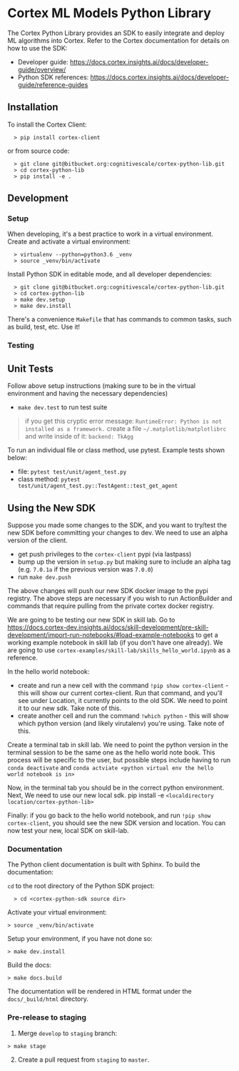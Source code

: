 # Cortex ML Models Python Library

The Cortex Python Library provides an SDK to easily integrate and deploy ML algorithms into Cortex. 
Refer to the Cortex documentation for details on how to use the SDK: 

- Developer guide: https://docs.cortex.insights.ai/docs/developer-guide/overview/
- Python SDK references: https://docs.cortex.insights.ai/docs/developer-guide/reference-guides


## Installation

To install the Cortex Client: 
```
  > pip install cortex-client
```

or from source code:
```
  > git clone git@bitbucket.org:cognitivescale/cortex-python-lib.git
  > cd cortex-python-lib
  > pip install -e .
```

## Development 

### Setup

When developing, it's a best practice to work in a virtual environment. Create and activate a virtual environment:
```
  > virtualenv --python=python3.6 _venv
  > source _venv/bin/activate
```

Install Python SDK in editable mode, and all developer dependencies:

```
  > git clone git@bitbucket.org:cognitivescale/cortex-python-lib.git
  > cd cortex-python-lib
  > make dev.setup
  > make dev.install
```

There's a convenience `Makefile` that has commands to common tasks, such as build, test, etc. Use it!

### Testing

## Unit Tests

Follow above setup instructions (making sure to be in the virtual environment and having the necessary dependencies)

- `make dev.test` to run test suite

> if you get this cryptic error message: `RuntimeError: Python is not installed as a framework.`
create a file `~/.matplotlib/matplotlibrc` and write inside of it: `backend: TkAgg`

To run an individual file or class method, use pytest. Example tests shown below:

- file: `pytest test/unit/agent_test.py` 
- class method: `pytest test/unit/agent_test.py::TestAgent::test_get_agent`

## Using the New SDK

Suppose you made some changes to the SDK, and you want to try/test the new SDK before committing your changes to dev. We need to use an alpha version of the client.

- get push privileges to the `cortex-client` pypi (via lastpass)
- bump up the version in `setup.py` but making sure to include an alpha tag (e.g. `7.0.1a` if the previous version was `7.0.0`)
- run `make dev.push`

The above changes will push our new SDK docker image to the pypi registry. The above steps are necessary if you wish to run ActionBuilder and commands that require pulling from the private cortex docker registry.

We are going to be testing our new SDK in skill lab. Go to https://docs.cortex-dev.insights.ai/docs/skill-development/pre-skill-development/import-run-notebooks/#load-example-notebooks to get
a working example notebook in skill lab (if you don't have one already). We are going to use `cortex-examples/skill-lab/skills_hello_world.ipynb` as a reference.

In the hello world notebook:
- create and run a new cell with the command `!pip show cortex-client` - this will show our current cortex-client.
Run that command, and you'll see under Location, it currently points to the old SDK. We need to point it to our new sdk. Take note of this.
- create another cell and run the command `!which python` - this will show which python version (and likely virutalenv) you're using.
Take note of this.

Create a terminal tab in skill lab. We need to point the python version in the terminal session to be the same one as the hello world note book. This process will be specific to the user, but possible steps include having to run `conda deactivate` and `conda actviate <python virtual env the hello world notebook is in>`

Now, in the terminal tab you should be in the correct python environment. Next, We need to use our new local sdk. pip install -e `<localdirectory location/cortex-python-lib>`

Finally: if you go back to the hello world notebook, and run `!pip show cortex-client`, you should see the new SDK version and location. You can now test your new, local SDK on skill-lab.




### Documentation

The Python client documentation is built with Sphinx. To build the documentation:

`cd` to the root directory of the Python SDK project:
```
  > cd <cortex-python-sdk source dir>
```

Activate your virtual environment:
```
> source _venv/bin/activate
```

Setup your environment, if you have not done so:
```
> make dev.install 
```

Build the docs:
```
> make docs.build
```

The documentation will be rendered in HTML format under the `docs/_build/html` directory.

### Pre-release to staging

1. Merge `develop` to `staging` branch:
```
> make stage
```
2. Create a pull request from `staging` to `master`.

